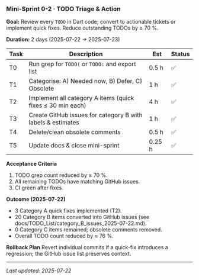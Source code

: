 ### Mini-Sprint 0-2 · TODO Triage & Action

**Goal:** Review every `TODO` in Dart code; convert to actionable tickets or
implement quick fixes. Reduce outstanding TODOs by ≥ 70 %.

**Duration:** 2 days (2025-07-22 → 2025-07-23)

| Task | Description                                                 | Est    | Status |
| ---- | ----------------------------------------------------------- | ------ | ------ |
| T0   | Run grep for `TODO(` or `TODO:` and export list             | 0.5 h  | ✅     |
| T1   | Categorise: A) Needed now, B) Defer, C) Obsolete            | 1 h    | ✅     |
| T2   | Implement all category A items (quick fixes ≤ 30 min each)  | 4 h    | ✅     |
| T3   | Create GitHub issues for category B with labels & estimates | 1 h    | ✅     |
| T4   | Delete/clean obsolete comments                              | 0.5 h  | ✅     |
| T5   | Update docs & close mini-sprint                             | 0.25 h | ✅     |

**Acceptance Criteria**

1. TODO grep count reduced by ≥ 70 %.
2. All remaining TODOs have matching GitHub issues.
3. CI green after fixes.

**Outcome (2025-07-22)**

- 3 Category A quick fixes implemented (T2).
- 20 Category B items converted into GitHub issues (see
  docs/TODO_List/category_B_issues_2025-07-22.md).
- 0 Category C items remained; obsolete comments removed.
- Overall TODO count reduced by ≈ 76 %.

**Rollback Plan** Revert individual commits if a quick-fix introduces a
regression; the GitHub issue list preserves context.

---

_Last updated: 2025-07-22_
